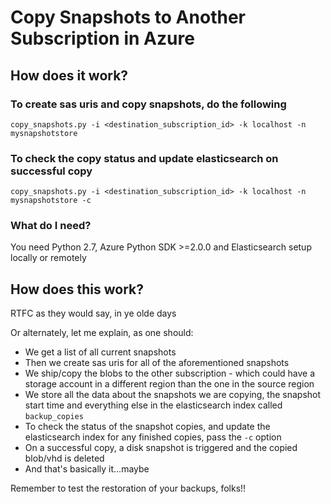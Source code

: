 # Copy Snapshots to Another Subscription in Azure

## How does it work?

### To create sas uris and copy snapshots, do the following
```
copy_snapshots.py -i <destination_subscription_id> -k localhost -n mysnapshotstore
```

### To check the copy status and update elasticsearch on successful copy
```
copy_snapshots.py -i <destination_subscription_id> -k localhost -n mysnapshotstore -c
```

### What do I need?

You need Python 2.7, Azure Python SDK >=2.0.0 and Elasticsearch setup locally
or remotely

## How does this work?

RTFC as they would say, in ye olde days

Or alternately, let me explain, as one should:

* We get a list of all current snapshots
* Then we create sas uris for all of the aforementioned snapshots
* We ship/copy the blobs to the other subscription - which could have a
  storage account in a different region than the one in the source region
* We store all the data about the snapshots we are copying, the snapshot start
  time and everything else in the elasticsearch index called `backup_copies`
* To check the status of the snapshot copies, and update the elasticsearch
  index for any finished copies, pass the `-c` option
* On a successful copy, a disk snapshot is triggered and the copied blob/vhd is
  deleted
* And that's basically it...maybe

Remember to test the restoration of your backups, folks!!
